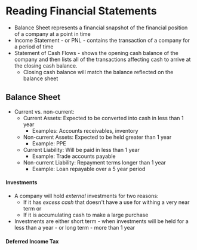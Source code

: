 # Reading Financial Statements

- Balance Sheet represents a financial snapshot of the financial position of a company at a point in time
- Income Statement - or PNL - contains the transaction of a company for a period of time
- Statement of Cash Flows - shows  the opening cash balance of the company and then lists all of the transactions affecting cash to arrive at the closing cash balance.
  - Closing cash balance will match the balance reflected on the balance sheet 

## Balance Sheet
- Current vs. non-current:
  - Current Assets: Expected to be converted into cash in less than 1 year
    - Examples: Accounts receivables, inventory
  - Non-current Assets: Expected to be held greater than 1 year
    - Example: PPE
  - Current Liability: Will be paid in less than 1 year
    - Example: Trade accounts payable
  - Non-current Liability: Repayment terms longer than 1 year
    - Example: Loan repayable over a 5 year period

#### Investments
- A company will hold *external* investments for two reasons:
  - If it has *excess cash* that doesn't have a use for withing a very near term or
  - If it is accumulating cash to make a large purchase 
- Investments are either short term - when investments will be held for a less than a year - or long term - more than 1 year

#### Deferred Income Tax
